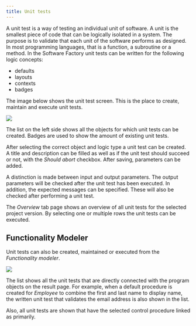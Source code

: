 ```yaml
---
title: Unit tests
---
```


A unit test is a way of testing an individual unit of software. A unit is the smallest piece of code that can be logically isolated in a system. The purpose is to validate that each unit of the software performs as designed. In most programming languages, that is a function, a subroutine or a method. In the Software Factory unit tests can be written for the following logic concepts:

- defaults
- layouts
- contexts
- badges

The image below shows the unit test screen. This is the place to create, maintain and execute unit tests.

![](assets/sf/unit_test_overview.png)

The list on the left side shows all the objects for which unit tests can be created. Badges are used to show the amount of existing unit tests. 

After selecting the correct object and logic type a unit test can be created. A title and description can be filled as well as if the unit test should succeed or not, with the *Should abort* checkbox. After saving, parameters can be added. 

A distinction is made between input and output parameters. The output parameters will be checked after the unit test has been executed. In addition, the expected messages can be specified. These will also be checked after performing a unit test.

The *Overview* tab page shows an overview of all unit tests for the selected project version. By selecting one or multiple rows the unit tests can be executed.

## Functionality Modeler

Unit tests can also be created, maintained or executed from the *Functionality modeler*. 

![](assets/sf/unit_test_functionality.png)

The list shows all the unit tests that are directly connected with the program objects on the result page. For example, when a default procedure is created for *Employee* to combine the first and last name to display name, the written unit test that validates the email address is also shown in the list. 

Also, all unit tests are shown that have the selected control procedure linked as primarily.